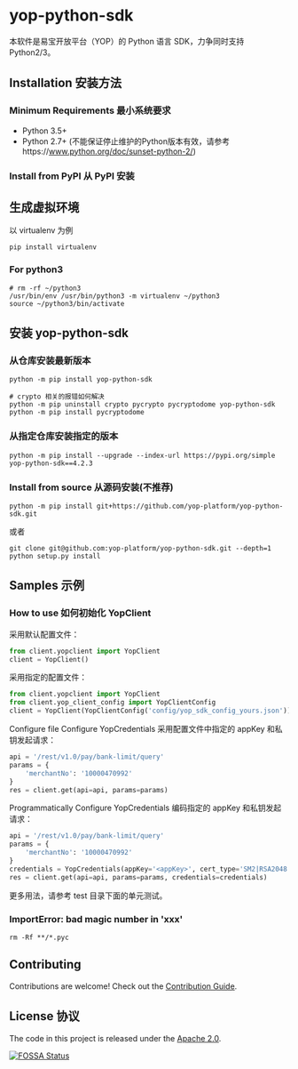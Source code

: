 # yop-python-sdk

本软件是易宝开放平台（YOP）的 Python 语言 SDK，力争同时支持 Python2/3。

## Installation 安装方法

### Minimum Requirements 最小系统要求

- Python 3.5+
- Python 2.7+ (不能保证停止维护的Python版本有效，请参考https://www.python.org/doc/sunset-python-2/)

### Install from PyPI 从 PyPI 安装

## 生成虚拟环境

以 virtualenv 为例

```shell
pip install virtualenv
```

### For python3

```shell
# rm -rf ~/python3
/usr/bin/env /usr/bin/python3 -m virtualenv ~/python3
source ~/python3/bin/activate
```

## 安装 yop-python-sdk

### 从仓库安装最新版本

```shell
python -m pip install yop-python-sdk

# crypto 相关的报错如何解决
python -m pip uninstall crypto pycrypto pycryptodome yop-python-sdk
python -m pip install pycryptodome
```

### 从指定仓库安装指定的版本

```shell
python -m pip install --upgrade --index-url https://pypi.org/simple yop-python-sdk==4.2.3
```

### Install from source 从源码安装(不推荐)

```shell
python -m pip install git+https://github.com/yop-platform/yop-python-sdk.git
```

或者

```shell
git clone git@github.com:yop-platform/yop-python-sdk.git --depth=1
python setup.py install
```

## Samples 示例

### How to use 如何初始化 YopClient

采用默认配置文件：

```python
from client.yopclient import YopClient
client = YopClient()
```

采用指定的配置文件：

```python
from client.yopclient import YopClient
from client.yop_client_config import YopClientConfig
client = YopClient(YopClientConfig('config/yop_sdk_config_yours.json'))
```

Configure file Configure YopCredentials 采用配置文件中指定的 appKey 和私钥发起请求：

```python
api = '/rest/v1.0/pay/bank-limit/query'
params = {
    'merchantNo': '10000470992'
}
res = client.get(api=api, params=params)
```

Programmatically Configure YopCredentials 编码指定的 appKey 和私钥发起请求：

```python
api = '/rest/v1.0/pay/bank-limit/query'
params = {
    'merchantNo': '10000470992'
}
credentials = YopCredentials(appKey='<appKey>', cert_type='SM2|RSA2048', priKey='<私钥>')
res = client.get(api=api, params=params, credentials=credentials)
```

更多用法，请参考 test 目录下面的单元测试。

### ImportError: bad magic number in 'xxx'

```shell
rm -Rf **/*.pyc
```

## Contributing

Contributions are welcome! Check out the [Contribution Guide](CONTRIBUTING.md).

## License 协议

The code in this project is released under the [Apache 2.0](LICENSE).

[![FOSSA Status](https://app.fossa.com/api/projects/git%2Bgithub.com%2Fyop-platform%2Fyop-python-sdk.svg?type=large)](https://app.fossa.com/projects/git%2Bgithub.com%2Fyop-platform%2Fyop-python-sdk?ref=badge_large)
